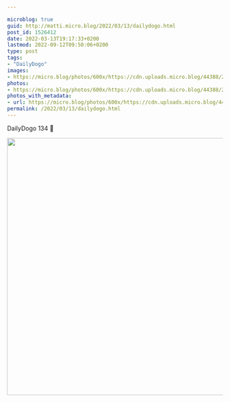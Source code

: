 ```yaml
---

microblog: true
guid: http://matti.micro.blog/2022/03/13/dailydogo.html
post_id: 1526412
date: 2022-03-13T19:17:33+0200
lastmod: 2022-09-12T09:50:06+0200
type: post
tags:
- "DailyDogo"
images:
- https://micro.blog/photos/600x/https://cdn.uploads.micro.blog/44388/2022/3ac9251879.jpg
photos:
- https://micro.blog/photos/600x/https://cdn.uploads.micro.blog/44388/2022/3ac9251879.jpg
photos_with_metadata:
- url: https://micro.blog/photos/600x/https://cdn.uploads.micro.blog/44388/2022/3ac9251879.jpg
permalink: /2022/03/13/dailydogo.html
---
```

DailyDogo 134 🐶

<img src="/media/uploads/2022/3ac9251879.jpg" width="600" height="600" alt="" />
